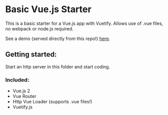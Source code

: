 # Basic Vue.js Starter

This is a basic starter for a Vue.js app with Vuetify. Allows use of .vue files, no webpack or node.js required.

See a demo (served directly from this repo!) [here](https://www.gitcdn.xyz/cdn/w3cj/basic-vue-starter/master/index.html#/).

## Getting started:

Start an http server in this folder and start coding.

### Included:
* Vue.js 2
* Vue Router
* Http Vue Loader (supports .vue files!)
* Vuetify.js
